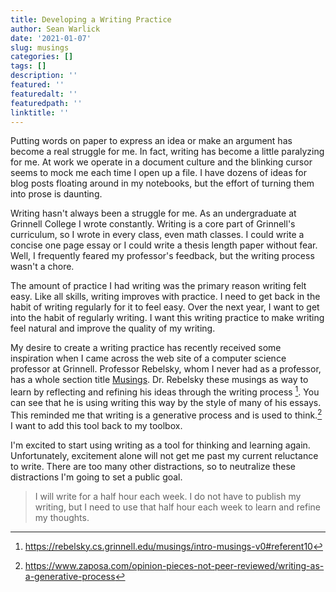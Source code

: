 ```yaml
---
title: Developing a Writing Practice
author: Sean Warlick
date: '2021-01-07'
slug: musings
categories: []
tags: []
description: ''
featured: ''
featuredalt: ''
featuredpath: ''
linktitle: ''
---
```


Putting words on paper to express an idea or make an argument has become a real struggle for me. In fact, writing has become a little paralyzing for me. At work we operate in a document culture and the blinking cursor seems to mock me each time I open up a file. I have dozens of ideas for blog posts floating around in my notebooks, but the effort of turning them into prose is daunting. 

Writing hasn't always been a struggle for me. As an undergraduate at Grinnell College I wrote constantly. Writing is a core part of Grinnell's curriculum, so I wrote in every class, even math classes. I could write a concise one page essay or I could write a thesis length paper without fear. Well, I frequently feared my professor's feedback, but the writing process wasn't a chore.

The amount of practice I had writing was the primary reason writing felt easy. Like all skills, writing improves with practice. I need to get back in the habit of writing regularly for it to feel easy. Over the next year, I want to get into the habit of regularly writing. I want this writing practice to make writing feel natural and improve the quality of my writing. 

My desire to create a writing practice has recently received some inspiration when I came across the web site of a computer science professor at Grinnell. Professor Rebelsky, whom I never had as a professor, has a whole section title [Musings](https://rebelsky.cs.grinnell.edu/musings/). Dr. Rebelsky these musings as way to learn by reflecting and refining his ideas through the writing process [^1]. You can see that he is using writing this way by the style of many of his essays. This reminded me that writing is a generative process and is used to think.[^2] I want to add this tool back to my toolbox.

I'm excited to start using writing as a tool for thinking and learning again. Unfortunately, excitement alone will not get me past my current reluctance to write. There are too many other distractions, so to neutralize these distractions I'm going to set a public goal. 

> I will write for a half hour each week. I do not have to publish my writing, but I need to use that half hour each week to learn and refine my thoughts. 

[^1]: https://rebelsky.cs.grinnell.edu/musings/intro-musings-v0#referent10
[^2]: https://www.zaposa.com/opinion-pieces-not-peer-reviewed/writing-as-a-generative-process